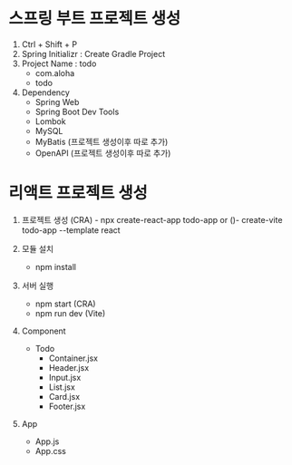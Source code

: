 # 스프링 부트 프로젝트 생성
1. Ctrl + Shift + P
2. Spring Initializr : Create Gradle Project
3. Project Name : todo
    - com.aloha
    - todo
4. Dependency
    - Spring Web
    - Spring Boot Dev Tools
    - Lombok
    - MySQL
    - MyBatis (프로젝트 생성이후 따로 추가)
    - OpenAPI (프로젝트 생성이후 따로 추가)


# 리액트 프로젝트 생성
1. 프로젝트 생성
   (CRA) - npx create-react-app todo-app
                    or
    ()- create-vite todo-app --template react

2. 모듈 설치
    - npm install

3. 서버 실행
    - npm start (CRA)
    - npm run dev (Vite)

4. Component
    - Todo
        - Container.jsx
        - Header.jsx
        - Input.jsx
        - List.jsx
        - Card.jsx
        - Footer.jsx

5. App
    - App.js
    - App.css